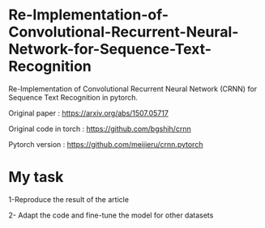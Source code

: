 # Re-Implementation-of-Convolutional-Recurrent-Neural-Network-for-Sequence-Text-Recognition
Re-Implementation of Convolutional Recurrent Neural Network (CRNN) for Sequence Text Recognition in pytorch.

Original paper :  https://arxiv.org/abs/1507.05717

Original code in torch :  https://github.com/bgshih/crnn

Pytorch version :  https://github.com/meijieru/crnn.pytorch


# My task

1-Reproduce the result of the article

2- Adapt the code and fine-tune the model for other datasets
